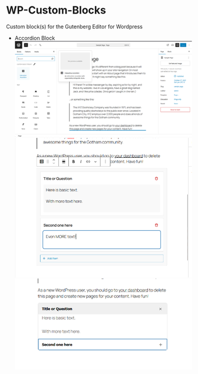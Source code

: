 # WP-Custom-Blocks
Custom block(s) for the Gutenberg Editor for Wordpress

- Accordion Block
![alt text](admin-1.png)
![alt text](admin-2.png)
![alt text](Front-end..png)